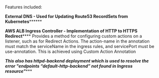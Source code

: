 Features included:

********External DNS - Used for Updating Route53 RecordSets from Kubernetes**************

********AWS ALB Ingress Controller - Implementation of HTTP to HTTPS Redirect************
Provides a method for configuring custom actions on a listener, such as for Redirect Actions.
The action-name in the annotation must match the serviceName in the ingress rules, and servicePort must be use-annotation.
This is achieved using Custom Action Annotation


*********This also has httpd-backend deployment which is used to resolve the error "endpoints “default-http-backend” not found in Ingress resource"************

